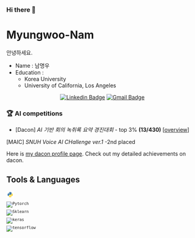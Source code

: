 ### Hi there 👋

# Myungwoo-Nam


안녕하세요.

- Name : 남명우
- Education : 
   - Korea University
   - University of California, Los Angeles


<div align=center>
   
[![Linkedin Badge](https://img.shields.io/badge/-LinkedIn-blue?style=flat-square&logo=Linkedin&logoColor=white&link=https://www.linkedin.com/in/seong-yun-byeon-8183a8113/)](https://www.linkedin.com/in/myungwoo-nam-6523a5157/)
[![Gmail Badge](https://img.shields.io/badge/Gmail-d14836?style=flat-square&logo=Gmail&logoColor=white&link=mailto:affjljoo3581@gmail.com)](mailto:myungwoo0221@gmail.com)
</div>



### 🏆 AI competitions
   
- [Dacon]  *AI 기반 회의 녹취록 요약 경진대회* - top 3% **(13/430)** [[overview](https://dacon.io/competitions/official/235813/overview/description)]


[MAIC] *SNUH Voice AI CHallenge ver.1* -2nd placed 

Here is [my dacon profile page](https://dacon.io/myprofile/230684/competition). Check out my detailed achievements on dacon.


## Tools & Languages
<code><img title="Python" height="20" src="https://raw.githubusercontent.com/github/explore/80688e429a7d4ef2fca1e82350fe8e3517d3494d/topics/python/python.png">
<code><img title="Pytorch" height="20" src="https://user-images.githubusercontent.com/41610472/166423517-70eeb6b7-522d-42cb-8588-0df9f9277e18.png"></code>
<code><img title="Sklearn" height="20" src="https://user-images.githubusercontent.com/41610472/166423579-d4a2d7db-63f5-444e-8a69-92992f1b0aa2.png"></code>
<code><img title="keras" height="20" src="https://user-images.githubusercontent.com/41610472/166423739-5f3c7a8c-e99e-42cc-94b4-4e9e3d3e7657.png"></code>
   <code><img title="tensorflow" height="20" src="https://user-images.githubusercontent.com/41610472/166423785-7cf78608-ba49-4b36-9167-7726da0ba86c.png"></code>
   
   
   
